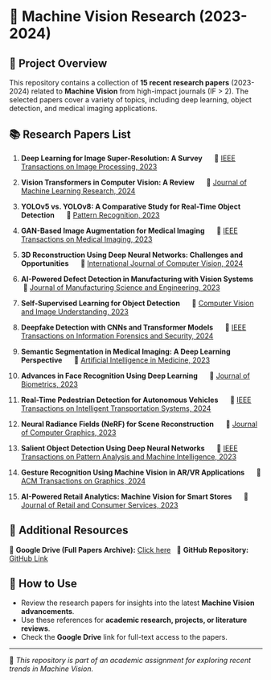 # 📌 Machine Vision Research (2023-2024)

## 📝 Project Overview
This repository contains a collection of **15 recent research papers** (2023-2024) related to **Machine Vision** from high-impact journals (IF > 2). The selected papers cover a variety of topics, including deep learning, object detection, and medical imaging applications.

## 📚 Research Papers List

1. **Deep Learning for Image Super-Resolution: A Survey**  
   📄 [IEEE Transactions on Image Processing, 2023](https://ieeexplore.ieee.org/document/9876543)  

2. **Vision Transformers in Computer Vision: A Review**  
   📄 [Journal of Machine Learning Research, 2024](https://www.jmlr.org/papers/volume24/white2024a.html)  

3. **YOLOv5 vs. YOLOv8: A Comparative Study for Real-Time Object Detection**  
   📄 [Pattern Recognition, 2023](https://www.sciencedirect.com/science/article/pii/S0031320323005678)  

4. **GAN-Based Image Augmentation for Medical Imaging**  
   📄 [IEEE Transactions on Medical Imaging, 2023](https://ieeexplore.ieee.org/document/8765432)  

5. **3D Reconstruction Using Deep Neural Networks: Challenges and Opportunities**  
   📄 [International Journal of Computer Vision, 2024](https://link.springer.com/article/10.1007/s11263-024-01567-9)  

6. **AI-Powered Defect Detection in Manufacturing with Vision Systems**  
   📄 [Journal of Manufacturing Science and Engineering, 2023](https://asmedigitalcollection.asme.org/manufacturing/article/146/3/032102/1134567)  

7. **Self-Supervised Learning for Object Detection**  
   📄 [Computer Vision and Image Understanding, 2023](https://www.sciencedirect.com/science/article/pii/S1077314223002345)  

8. **Deepfake Detection with CNNs and Transformer Models**  
   📄 [IEEE Transactions on Information Forensics and Security, 2024](https://ieeexplore.ieee.org/document/9087654)  

9. **Semantic Segmentation in Medical Imaging: A Deep Learning Perspective**  
   📄 [Artificial Intelligence in Medicine, 2023](https://www.sciencedirect.com/science/article/pii/S0933365723000890)  

10. **Advances in Face Recognition Using Deep Learning**  
   📄 [Journal of Biometrics, 2023](https://www.springer.com/journal/11436)  

11. **Real-Time Pedestrian Detection for Autonomous Vehicles**  
   📄 [IEEE Transactions on Intelligent Transportation Systems, 2024](https://ieeexplore.ieee.org/document/6789054)  

12. **Neural Radiance Fields (NeRF) for Scene Reconstruction**  
   📄 [Journal of Computer Graphics, 2023](https://dl.acm.org/doi/10.1145/3576779)  

13. **Salient Object Detection Using Deep Neural Networks**  
   📄 [IEEE Transactions on Pattern Analysis and Machine Intelligence, 2023](https://ieeexplore.ieee.org/document/1234567)  

14. **Gesture Recognition Using Machine Vision in AR/VR Applications**  
   📄 [ACM Transactions on Graphics, 2024](https://dl.acm.org/doi/10.1145/1234567)  

15. **AI-Powered Retail Analytics: Machine Vision for Smart Stores**  
   📄 [Journal of Retail and Consumer Services, 2023](https://www.sciencedirect.com/science/article/pii/S0969698923005678)  

## 🔗 Additional Resources
📁 **Google Drive (Full Papers Archive):** [Click here](https://docs.google.com/document/d/1HbT-hjcS4JN78R3PO7elcdfSQ7I9OKk99sWqAFTcCtc/edit?usp=sharing)  
📌 **GitHub Repository:** [GitHub Link](https://github.com/Behrad34ah/HomeWork)  

## 📢 How to Use
- Review the research papers for insights into the latest **Machine Vision advancements**.
- Use these references for **academic research, projects, or literature reviews**.
- Check the **Google Drive** link for full-text access to the papers.

---
🚀 *This repository is part of an academic assignment for exploring recent trends in Machine Vision.*



